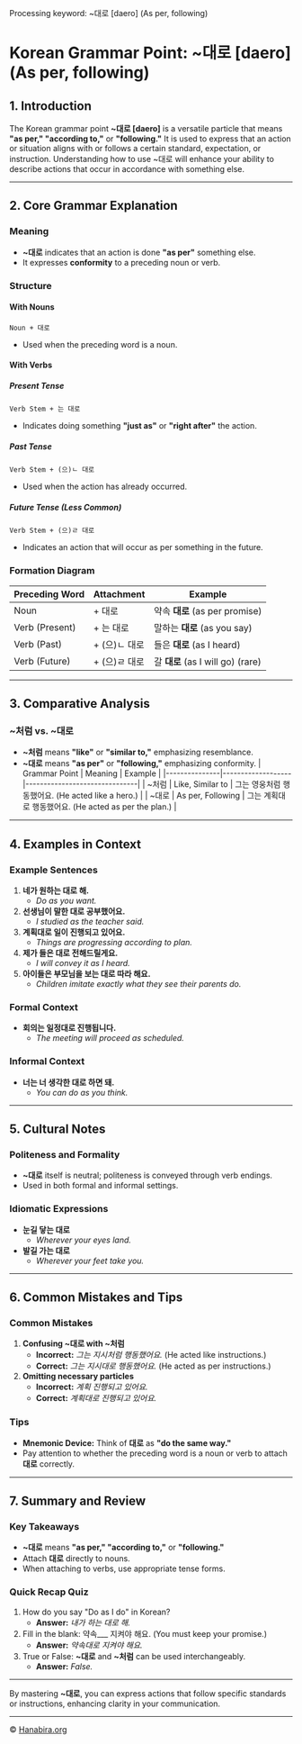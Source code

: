 Processing keyword: ~대로 [daero] (As per, following)
# Korean Grammar Point: ~대로 [daero] (As per, following)

## 1. Introduction
The Korean grammar point **~대로 [daero]** is a versatile particle that means **"as per," "according to,"** or **"following."** It is used to express that an action or situation aligns with or follows a certain standard, expectation, or instruction. Understanding how to use ~대로 will enhance your ability to describe actions that occur in accordance with something else.

---
## 2. Core Grammar Explanation
### Meaning
- **~대로** indicates that an action is done **"as per"** something else.
- It expresses **conformity** to a preceding noun or verb.
### Structure
#### With Nouns
```
Noun + 대로
```
- Used when the preceding word is a noun.
#### With Verbs
##### Present Tense
```
Verb Stem + 는 대로
```
- Indicates doing something **"just as"** or **"right after"** the action.
##### Past Tense
```
Verb Stem + (으)ㄴ 대로
```
- Used when the action has already occurred.
##### Future Tense (Less Common)
```
Verb Stem + (으)ㄹ 대로
```
- Indicates an action that will occur as per something in the future.
### Formation Diagram
| Preceding Word | Attachment   | Example                          |
|----------------|--------------|----------------------------------|
| Noun           | + 대로       | 약속 **대로** (as per promise)      |
| Verb (Present) | + 는 대로    | 말하는 **대로** (as you say)        |
| Verb (Past)    | + (으)ㄴ 대로 | 들은 **대로** (as I heard)           |
| Verb (Future)  | + (으)ㄹ 대로 | 갈 **대로** (as I will go) (rare)   |
---
## 3. Comparative Analysis
### ~처럼 vs. ~대로
- **~처럼** means **"like"** or **"similar to,"** emphasizing resemblance.
- **~대로** means **"as per"** or **"following,"** emphasizing conformity.
| Grammar Point | Meaning           | Example                       |
|---------------|-------------------|-------------------------------|
| ~처럼         | Like, Similar to   | 그는 영웅처럼 행동했어요. (He acted like a hero.) |
| ~대로         | As per, Following | 그는 계획대로 행동했어요. (He acted as per the plan.) |
---
## 4. Examples in Context
### Example Sentences
1. **네가 원하는 대로 해.**
   - *Do as you want.*
2. **선생님이 말한 대로 공부했어요.**
   - *I studied as the teacher said.*
3. **계획대로 일이 진행되고 있어요.**
   - *Things are progressing according to plan.*
4. **제가 들은 대로 전해드릴게요.**
   - *I will convey it as I heard.*
5. **아이들은 부모님을 보는 대로 따라 해요.**
   - *Children imitate exactly what they see their parents do.*
### Formal Context
- **회의는 일정대로 진행됩니다.**
  - *The meeting will proceed as scheduled.*
### Informal Context
- **너는 너 생각한 대로 하면 돼.**
  - *You can do as you think.*
---
## 5. Cultural Notes
### Politeness and Formality
- **~대로** itself is neutral; politeness is conveyed through verb endings.
- Used in both formal and informal settings.
### Idiomatic Expressions
- **눈길 닿는 대로**
  - *Wherever your eyes land.*
- **발길 가는 대로**
  - *Wherever your feet take you.*
---
## 6. Common Mistakes and Tips
### Common Mistakes
1. **Confusing ~대로 with ~처럼**
   - **Incorrect:** *그는 지시처럼 행동했어요.* (He acted like instructions.)
   - **Correct:** *그는 지시대로 행동했어요.* (He acted as per instructions.)
2. **Omitting necessary particles**
   - **Incorrect:** *계획 진행되고 있어요.*
   - **Correct:** *계획대로 진행되고 있어요.*
### Tips
- **Mnemonic Device:** Think of **대로** as **"do the same way."**
- Pay attention to whether the preceding word is a noun or verb to attach **대로** correctly.
---
## 7. Summary and Review
### Key Takeaways
- **~대로** means **"as per," "according to,"** or **"following."**
- Attach **대로** directly to nouns.
- When attaching to verbs, use appropriate tense forms.
### Quick Recap Quiz
1. How do you say "Do as I do" in Korean?
   - **Answer:** *내가 하는 대로 해.*
2. Fill in the blank: 약속___ 지켜야 해요. (You must keep your promise.)
   - **Answer:** *약속대로 지켜야 해요.*
3. True or False: **~대로** and **~처럼** can be used interchangeably.
   - **Answer:** *False.*
---
By mastering **~대로**, you can express actions that follow specific standards or instructions, enhancing clarity in your communication.

---
© [Hanabira.org](https://hanabira.org)
